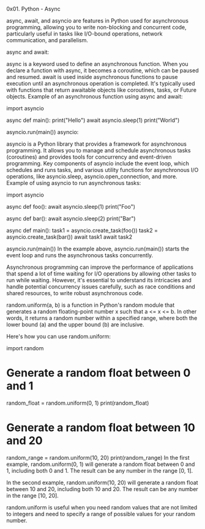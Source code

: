 0x01. Python - Async

async, await, and asyncio are features in Python used for asynchronous programming, allowing you to write non-blocking and concurrent code, particularly useful in tasks like I/O-bound operations, network communication, and parallelism.

async and await:

async is a keyword used to define an asynchronous function. When you declare a function with async, it becomes a coroutine, which can be paused and resumed.
await is used inside asynchronous functions to pause execution until an asynchronous operation is completed. It's typically used with functions that return awaitable objects like coroutines, tasks, or Future objects.
Example of an asynchronous function using async and await:

import asyncio

async def main():
    print("Hello")
    await asyncio.sleep(1)
    print("World")

asyncio.run(main())
asyncio:

asyncio is a Python library that provides a framework for asynchronous programming. It allows you to manage and schedule asynchronous tasks (coroutines) and provides tools for concurrency and event-driven programming.
Key components of asyncio include the event loop, which schedules and runs tasks, and various utility functions for asynchronous I/O operations, like asyncio.sleep, asyncio.open_connection, and more.
Example of using asyncio to run asynchronous tasks:

import asyncio

async def foo():
    await asyncio.sleep(1)
    print("Foo")

async def bar():
    await asyncio.sleep(2)
    print("Bar")

async def main():
    task1 = asyncio.create_task(foo())
    task2 = asyncio.create_task(bar())
    await task1
    await task2

asyncio.run(main())
In the example above, asyncio.run(main()) starts the event loop and runs the asynchronous tasks concurrently.

Asynchronous programming can improve the performance of applications that spend a lot of time waiting for I/O operations by allowing other tasks to run while waiting. However, it's essential to understand its intricacies and handle potential concurrency issues carefully, such as race conditions and shared resources, to write robust asynchronous code.


random.uniform(a, b) is a function in Python's random module that generates a random floating-point number x such that a <= x <= b. In other words, it returns a random number within a specified range, where both the lower bound (a) and the upper bound (b) are inclusive.

Here's how you can use random.uniform:

import random

# Generate a random float between 0 and 1
random_float = random.uniform(0, 1)
print(random_float)

# Generate a random float between 10 and 20
random_range = random.uniform(10, 20)
print(random_range)
In the first example, random.uniform(0, 1) will generate a random float between 0 and 1, including both 0 and 1. The result can be any number in the range [0, 1].

In the second example, random.uniform(10, 20) will generate a random float between 10 and 20, including both 10 and 20. The result can be any number in the range [10, 20].

random.uniform is useful when you need random values that are not limited to integers and need to specify a range of possible values for your random number.
